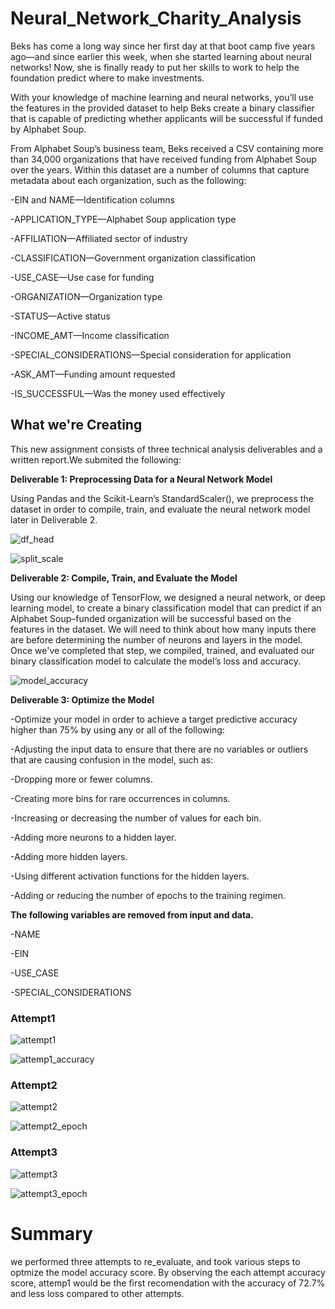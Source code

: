 # Neural_Network_Charity_Analysis

Beks has come a long way since her first day at that boot camp five years ago—and since earlier this week, when she started learning about neural networks! Now, she is finally ready to put her skills to work to help the foundation predict where to make investments.

With your knowledge of machine learning and neural networks, you’ll use the features in the provided dataset to help Beks create a binary classifier that is capable of predicting whether applicants will be successful if funded by Alphabet Soup.

From Alphabet Soup’s business team, Beks received a CSV containing more than 34,000 organizations that have received funding from Alphabet Soup over the years. Within this dataset are a number of columns that capture metadata about each organization, such as the following:

-EIN and NAME—Identification columns

-APPLICATION_TYPE—Alphabet Soup application type

-AFFILIATION—Affiliated sector of industry

-CLASSIFICATION—Government organization classification

-USE_CASE—Use case for funding

-ORGANIZATION—Organization type

-STATUS—Active status

-INCOME_AMT—Income classification

-SPECIAL_CONSIDERATIONS—Special consideration for application

-ASK_AMT—Funding amount requested

-IS_SUCCESSFUL—Was the money used effectively

## What we're Creating

This new assignment consists of three technical analysis deliverables and a written report.We submited the following:

**Deliverable 1: Preprocessing Data for a Neural Network Model**

Using Pandas and the Scikit-Learn’s StandardScaler(), we preprocess the dataset in order to compile, train, and evaluate the neural network model later in Deliverable 2.

![df_head](https://user-images.githubusercontent.com/92646311/185833971-e4651275-2f32-4681-9b8f-5852cdec9e93.png)

![split_scale](https://user-images.githubusercontent.com/92646311/185834021-726f4e52-e433-4640-9865-b0c4763025ee.png)

**Deliverable 2: Compile, Train, and Evaluate the Model**

Using our knowledge of TensorFlow, we designed a neural network, or deep learning model, to create a binary classification model that can predict if an Alphabet Soup–funded organization will be successful based on the features in the dataset. We will need to think about how many inputs there are before determining the number of neurons and layers in the model. Once we've completed that step, we compiled, trained, and evaluated our binary classification model to calculate the model’s loss and accuracy.

![model_accuracy](https://user-images.githubusercontent.com/92646311/185833997-5992eb40-00fd-41e3-a65b-2c8ddc7f4414.png)

**Deliverable 3: Optimize the Model**

-Optimize your model in order to achieve a target predictive accuracy higher than 75% by using any or all of the following:

-Adjusting the input data to ensure that there are no variables or outliers that are causing confusion in the model, such as:

-Dropping more or fewer columns.

-Creating more bins for rare occurrences in columns.

-Increasing or decreasing the number of values for each bin.

-Adding more neurons to a hidden layer.

-Adding more hidden layers.

-Using different activation functions for the hidden layers.

-Adding or reducing the number of epochs to the training regimen.

**The following variables are removed from input and data.**

-NAME

-EIN

-USE_CASE

-SPECIAL_CONSIDERATIONS

### Attempt1

![attempt1](https://user-images.githubusercontent.com/92646311/185833859-0b6370d7-2e32-4a29-ac1b-ebc204585851.png)


![attemp1_accuracy](https://user-images.githubusercontent.com/92646311/185834811-ac88e80e-a8cd-4825-812c-da43645e774d.png)


### Attempt2

![attempt2](https://user-images.githubusercontent.com/92646311/185833885-00221205-3696-4a39-84cc-e49ee41c0761.png)

![attempt2_epoch](https://user-images.githubusercontent.com/92646311/185833897-9bead297-b09a-41bd-b35e-0d0433f22268.png)

### Attempt3

![attempt3](https://user-images.githubusercontent.com/92646311/185833944-ae4317d3-592b-4702-b0a6-8d1f3c811082.png)

![attempt3_epoch](https://user-images.githubusercontent.com/92646311/185833952-4ba957c3-9c6f-4274-a249-8e60fd32b5e2.png)

# Summary

we performed three attempts to re_evaluate, and took various steps to optmize the model accuracy score. By observing the each attempt accuracy score, attemp1 would be the first recomendation with the accuracy of 72.7% and less loss compared to other attempts.



